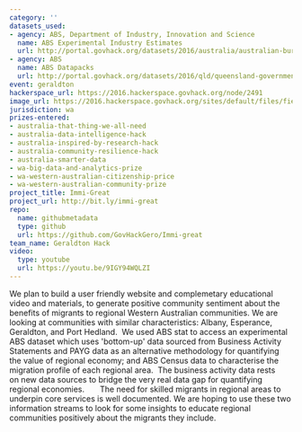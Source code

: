 ```yaml
---
category: ''
datasets_used:
- agency: ABS, Department of Industry, Innovation and Science
  name: ABS Experimental Industry Estimates
  url: http://portal.govhack.org/datasets/2016/australia/australian-bureau-of-statistics/experimental-industry-estimates.html
- agency: ABS
  name: ABS Datapacks
  url: http://portal.govhack.org/datasets/2016/qld/queensland-government/australian-bureau-of-statistics-datapacks.html
event: geraldton
hackerspace_url: https://2016.hackerspace.govhack.org/node/2491
image_url: https://2016.hackerspace.govhack.org/sites/default/files/field/image/Australia-immigration-890x395_c.jpg
jurisdiction: wa
prizes-entered:
- australia-that-thing-we-all-need
- australia-data-intelligence-hack
- australia-inspired-by-research-hack
- australia-community-resilience-hack
- australia-smarter-data
- wa-big-data-and-analytics-prize
- wa-western-australian-citizenship-price
- wa-western-australian-community-prize
project_title: Immi-Great
project_url: http://bit.ly/immi-great
repo:
  name: githubmetadata
  type: github
  url: https://github.com/GovHackGero/Immi-great
team_name: Geraldton Hack
video:
  type: youtube
  url: https://youtu.be/9IGY94WQLZI
---
```


We plan to build a user friendly website and complemetary educational video and materials, to generate positive community sentiment about the benefits of migrants to regional Western Australian communities.
We are looking at communities with similar characteristics:
Albany,
Esperance, 
Geraldton, and
Port Hedland. 
We used ABS stat to access an experimental ABS dataset which uses 'bottom-up' data sourced from Business Activity Statements and PAYG data as an alternative methodology for quantifying the value of regional economy; and ABS Census data to characterise the migration profile of each regional area.  The business activity data rests on new data sources to bridge the very real data gap for quantifying regional economies.      
The need for skilled migrants in regional areas to underpin core services is well documented. We are hoping to use these two information streams to look for some insights to educate regional communities positively about the migrants they include.
